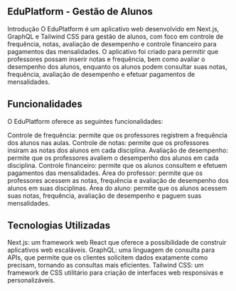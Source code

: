 ## EduPlatform - Gestão de Alunos
Introdução
O EduPlatform é um aplicativo web desenvolvido em Next.js, GraphQL e Tailwind CSS para gestão de alunos, com foco em controle de frequência, notas, avaliação de desempenho e controle financeiro para pagamentos das mensalidades. O aplicativo foi criado para permitir que professores possam inserir notas e frequência, bem como avaliar o desempenho dos alunos, enquanto os alunos podem consultar suas notas, frequência, avaliação de desempenho e efetuar pagamentos de mensalidades.

## Funcionalidades
O EduPlatform oferece as seguintes funcionalidades:

Controle de frequência: permite que os professores registrem a frequência dos alunos nas aulas.
Controle de notas: permite que os professores insiram as notas dos alunos em cada disciplina.
Avaliação de desempenho: permite que os professores avaliem o desempenho dos alunos em cada disciplina.
Controle financeiro: permite que os alunos consultem e efetuem pagamentos das mensalidades.
Área do professor: permite que os professores acessem as notas, frequência e avaliação de desempenho dos alunos em suas disciplinas.
Área do aluno: permite que os alunos acessem suas notas, frequência, avaliação de desempenho e paguem suas mensalidades.

## Tecnologias Utilizadas
Next.js: um framework web React que oferece a possibilidade de construir aplicativos web escaláveis.
GraphQL: uma linguagem de consulta para APIs, que permite que os clientes solicitem dados exatamente como precisam, tornando as consultas mais eficientes.
Tailwind CSS: um framework de CSS utilitário para criação de interfaces web responsivas e personalizáveis.
